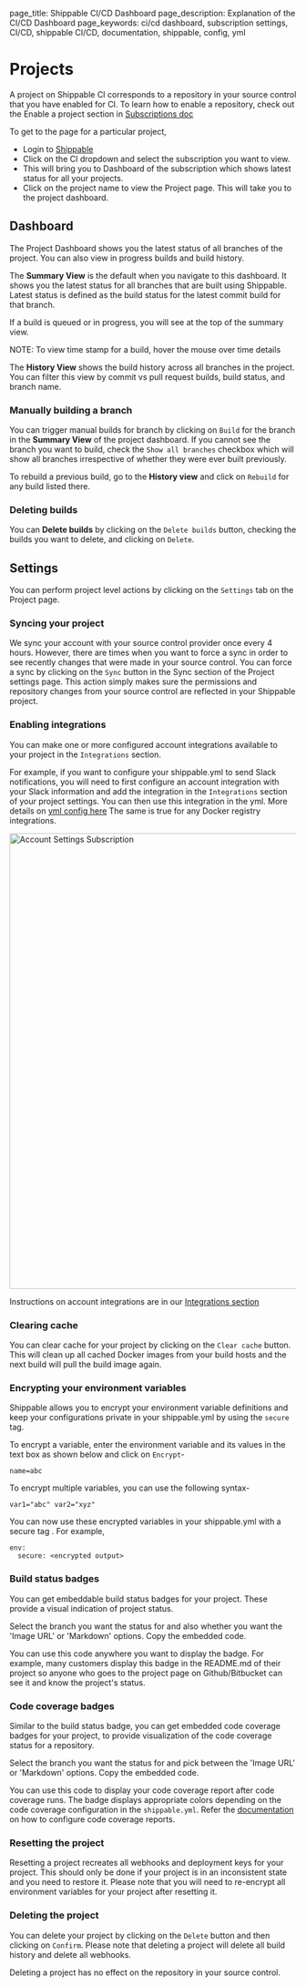page_title: Shippable CI/CD Dashboard
page_description: Explanation of the CI/CD Dashboard
page_keywords: ci/cd dashboard, subscription settings, CI/CD, shippable CI/CD, documentation, shippable, config, yml

# Projects
A project on Shippable CI corresponds to a repository in your source control that you have enabled for CI. To learn how to enable a repository, check out the Enable a project section in [Subscriptions doc](ci_subscriptions.md)

To get to the page for a particular project,

- Login to [Shippable](https://app.shippable.com)
- Click on the CI dropdown and select the subscription you want to view.
- This will bring you to Dashboard of the subscription which shows latest status for all your projects.
- Click on the project name to view the Project page. This will take you to the project dashboard.


## Dashboard
The Project Dashboard shows you the latest status of all branches of the project. You can also view in progress builds and build history.

The **Summary View** is the default when you navigate to this dashboard. It shows you the latest status for all branches that are built using Shippable. Latest status is defined as the build status for the latest commit build for that branch.

If a build is queued or in progress, you will see at the top of the summary view.

NOTE: To view time stamp for a build, hover the mouse over time details

The **History View** shows the build history across all branches in the project. You can filter this view by commit vs pull request builds, build status, and branch name.

### Manually building a branch
You can trigger manual builds for branch by clicking on `Build` for the branch in the **Summary View** of the project dashboard. If you cannot see the branch you want to build, check the `Show all branches` checkbox which will show all branches irrespective of whether they were ever built previously.

To rebuild a previous build, go to the **History view** and click on `Rebuild` for any build listed there.

### Deleting builds

You can **Delete builds** by clicking on the `Delete builds` button, checking the builds you want to delete, and clicking on `Delete`.

## Settings
You can perform project level actions by clicking on the `Settings` tab on the Project page.

### Syncing your project
We sync your account with your source control provider once every 4 hours. However, there are times when you want to force a sync in order to see recently changes that were made in your source control. You can force a sync by clicking on the `Sync` button in the Sync section of the Project settings page.
This action simply makes sure the permissions and repository changes from your source control are reflected in your Shippable project.

<a name="enable_integrations"></a>

### Enabling integrations
You can make one or more configured account integrations available to your project in the `Integrations` section.

For example, if you want to configure your shippable.yml to send Slack notifications, you will need to first configure an account integration with your Slack information and add the integration in the `Integrations` section of your project settings. You can then use this integration in the yml. More details on [yml config here](ci_configure.md)
The same is true for any Docker registry integrations.

<img src="../images/ci_integrations.png" alt="Account Settings Subscription" style="width:800px;"/>

Instructions on account integrations are in our [Integrations section](int_overview.md)


### Clearing cache
You can clear cache for your project by clicking on the `Clear cache` button. This will clean up all cached Docker images from your build hosts and the next build will pull the build image again.

<a name="encrypt_env_variables"></a>
### Encrypting your environment variables
Shippable allows you to encrypt your environment variable definitions and keep your configurations private in your shippable.yml by using the `secure` tag.

To encrypt a variable, enter the environment variable and its values in the text box as shown below and click on `Encrypt`-

```
name=abc
```
To encrypt multiple variables, you can use the following syntax-

```
var1="abc" var2="xyz"
```
You can now use these encrypted variables in your shippable.yml with a secure tag . For example,

```
env:
  secure: <encrypted output>
```
### Build status badges
You can get embeddable build status badges for your project. These provide a visual indication of project status.

Select the branch you want the status for and also whether you want the 'Image URL' or 'Markdown' options. Copy the embedded code.

You can use this code anywhere you want to display the badge. For example, many customers  display this badge in the README.md of their project so anyone who goes to the project page on Github/Bitbucket can see it and know the project's status.  

### Code coverage badges
Similar to the build status badge, you can get embedded code coverage badges for your project, to provide visualization of the code coverage status for a repository.

Select the branch you want the status for and pick between the 'Image URL' or 'Markdown' options. Copy the embedded code.

You can use this code to display your code coverage report after code coverage runs. The badge displays appropriate colors depending on the code coverage configuration in the `shippable.yml`. Refer the  [documentation](http://docs.shippable.com/ci_configure/#test_code_coverage) on how to configure code coverage reports.


### Resetting the project
Resetting a project recreates all webhooks and deployment keys for your project. This should only be done if your project is in an inconsistent state and you need to restore it. Please note that you will need to re-encrypt all environment variables for your project after resetting it.

### Deleting the project
You can delete your project by clicking on the `Delete` button and then clicking on `Confirm`. Please note that deleting a project will delete all build history and delete all webhooks.

Deleting a project has no effect on the repository in your source control.
